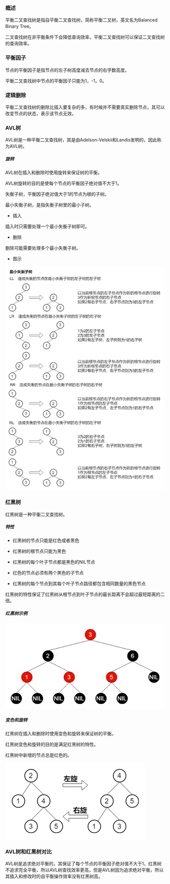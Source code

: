 ### 概述

平衡二叉查找树是指自平衡二叉查找树，简称平衡二叉树，英文名为Balanced Binary Tree。

二叉查找树在非平衡条件下会降低查询效率，平衡二叉查找树可以保证二叉查找树的查询效率。

### 平衡因子

节点的平衡因子是指节点的左子树高度减去节点的右字数高度。

平衡二叉查找树中节点的平衡因子只能为1，-1，0。

### 逻辑删除

平衡二叉查找树的删除比插入要复杂的多，有时候并不需要真实删除节点，其可以改变节点的状态，表示该节点无效。

### AVL树

AVL树是一种平衡二叉查找树，其是由Adelson-Velskii和Landis发明的，因此称为AVL树。

##### 旋转

AVL树在插入和删除时使用旋转来保证树的平衡。

AVL树旋转的目的是使每个节点的平衡因子绝对值不大于1。

失衡子树，平衡因子绝对值大于1的节点为根的子树。

最小失衡子树，是指失衡子树里的最小子树。

* 插入

插入时只需要处理一个最小失衡子树即可。

* 删除

删除可能需要处理多个最小失衡子树。

* 图示

<img src="./image/AVL树-旋转.png" alt="AVL树-旋转"/>

### 红黑树

红黑树是一种平衡二叉查找树。

##### 特性

* 红黑树的节点只能是红色或者黑色

* 红黑树的根节点只能为黑色

* 红黑树的每个叶子节点都是黑色的NIL节点

* 红色的节点必须有两个黑色的子节点

* 红黑树的每个节点到其每个叶子节点路径都包含相同数量的黑色节点

红黑树的特性保证了红黑树从根节点到叶子节点的最长距离不会超过最短距离的二倍。

##### 红黑树示例

<img src="./image/红黑树示例.png" alt="红黑树示例"/>

##### 变色和旋转

红黑树在插入和删除时使用变色和旋转来保证树的平衡。

红黑树变色和旋转的目的是满足红黑树的特性。

红黑树中新增的节点总是红色的。

<img src="./image/红黑树-旋转.png" alt="红黑树-旋转"/>

### AVL树和红黑树对比

AVL树是追求绝对平衡的，其保证了每个节点的平衡因子绝对值不大于1，红黑树不追求完全平衡，所以AVL树查找效率更高，但是AVL树因为追求绝对平衡，所以其插入和修改时的自平衡操作效率没有红黑树高。